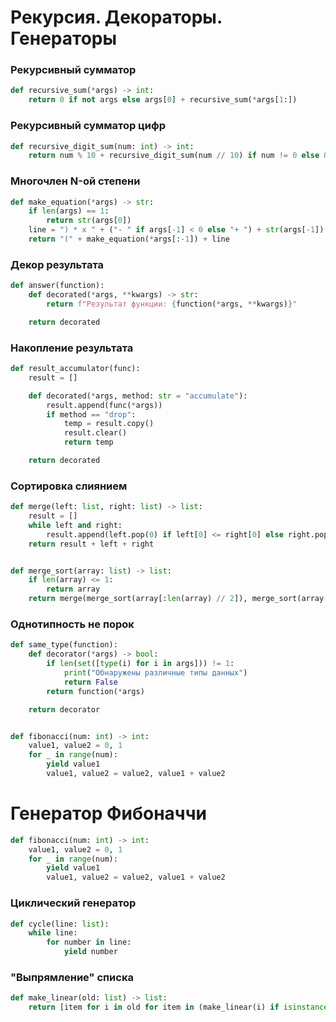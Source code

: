 # Рекурсия. Декораторы. Генераторы

### Рекурсивный сумматор

```python
def recursive_sum(*args) -> int:
    return 0 if not args else args[0] + recursive_sum(*args[1:])
```

### Рекурсивный сумматор цифр

```python
def recursive_digit_sum(num: int) -> int:
    return num % 10 + recursive_digit_sum(num // 10) if num != 0 else 0
```

### Многочлен N-ой степени

```python
def make_equation(*args) -> str:
    if len(args) == 1:
        return str(args[0])
    line = ") * x " + ("- " if args[-1] < 0 else "+ ") + str(args[-1])
    return "(" + make_equation(*args[:-1]) + line
```

### Декор результата

```python
def answer(function):
    def decorated(*args, **kwargs) -> str:
        return f"Результат функции: {function(*args, **kwargs)}"

    return decorated
```

### Накопление результата

```python
def result_accumulator(func):
    result = []

    def decorated(*args, method: str = "accumulate"):
        result.append(func(*args))
        if method == "drop":
            temp = result.copy()
            result.clear()
            return temp

    return decorated
```

### Сортировка слиянием

```python
def merge(left: list, right: list) -> list:
    result = []
    while left and right:
        result.append(left.pop(0) if left[0] <= right[0] else right.pop(0))
    return result + left + right


def merge_sort(array: list) -> list:
    if len(array) <= 1:
        return array
    return merge(merge_sort(array[:len(array) // 2]), merge_sort(array[len(array) // 2:]))
```

### Однотипность не порок

```python
def same_type(function):
    def decorator(*args) -> bool:
        if len(set([type(i) for i in args])) != 1:
            print("Обнаружены различные типы данных")
            return False
        return function(*args)

    return decorator


def fibonacci(num: int) -> int:
    value1, value2 = 0, 1
    for _ in range(num):
        yield value1
        value1, value2 = value2, value1 + value2
```

# Генератор Фибоначчи

```python
def fibonacci(num: int) -> int:
    value1, value2 = 0, 1
    for _ in range(num):
        yield value1
        value1, value2 = value2, value1 + value2
```

### Циклический генератор

```python
def cycle(line: list):
    while line:
        for number in line:
            yield number
```

### "Выпрямление" списка

```python
def make_linear(old: list) -> list:
    return [item for i in old for item in (make_linear(i) if isinstance(i, list) else [i])]
```